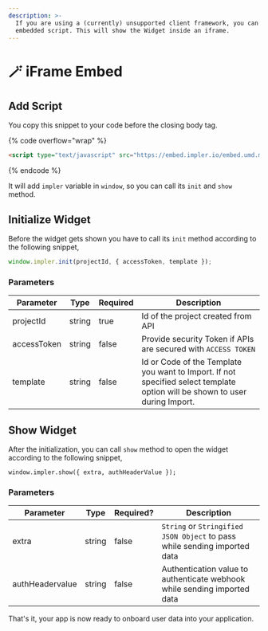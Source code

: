 ```yaml
---
description: >-
  If you are using a (currently) unsupported client framework, you can use our
  embedded script. This will show the Widget inside an iframe.
---
```


# 🪄 iFrame Embed

## Add Script

You copy this snippet to your code before the closing body tag.

{% code overflow="wrap" %}
```html
<script type="text/javascript" src="https://embed.impler.io/embed.umd.min.js" async></script>
```
{% endcode %}

It will add `impler` variable in `window`, so you can call its `init` and `show` method.

## Initialize Widget

Before the widget gets shown you have to call its `init` method according to the following snippet,

```javascript
window.impler.init(projectId, { accessToken, template });
```

### Parameters

<table><thead><tr><th>Parameter</th><th>Type</th><th data-type="checkbox">Required</th><th>Description</th></tr></thead><tbody><tr><td>projectId</td><td>string</td><td>true</td><td>Id of the project created from API</td></tr><tr><td>accessToken</td><td>string</td><td>false</td><td>Provide security Token if APIs are secured with <code>ACCESS TOKEN</code></td></tr><tr><td>template</td><td>string</td><td>false</td><td>Id or Code of the Template you want to Import. If not specified select template option will be shown to user during Import.</td></tr></tbody></table>

## Show Widget

After the initialization, you can call `show`  method to open the widget according to the following snippet,

```
window.impler.show({ extra, authHeaderValue });
```

### Parameters

<table><thead><tr><th>Parameter</th><th>Type</th><th data-type="checkbox">Required?</th><th>Description</th></tr></thead><tbody><tr><td>extra</td><td>string</td><td>false</td><td><code>String</code> or <code>Stringified JSON Object</code> to pass while sending imported data</td></tr><tr><td>authHeadervalue</td><td>string</td><td>false</td><td>Authentication value to authenticate webhook while sending imported data</td></tr></tbody></table>

That's it, your app is now ready to onboard user data into your application.
